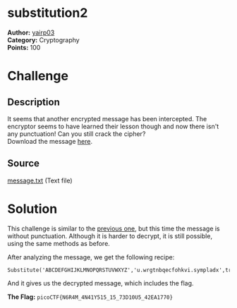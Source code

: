 # substitution2

**Author:** [yairp03](https://github.com/yairp03)  
**Category:** Cryptography  
**Points:** 100

# Challenge

## Description

It seems that another encrypted message has been intercepted. The encryptor seems to have learned their lesson though and now there isn't any punctuation! Can you still crack the cipher?  
Download the message [here](./message.txt).

## Source

[message.txt](./message.txt) (Text file)

# Solution

This challenge is similar to the [previous one](../substitution1/README.md), but this time the message is without punctuation. Although it is harder to decrypt, it is still possible, using the same methods as before.

After analyzing the message, we get the following recipe:

```
Substitute('ABCDEFGHIJKLMNOPQRSTUVWXYZ','u.wrgtnbqecfohkvi.sympladx',true)
```

And it gives us the decrypted message, which includes the flag.

**The Flag:** `picoCTF{N6R4M_4N41Y515_15_73D10U5_42EA1770}`
